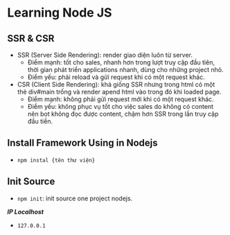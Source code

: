 # Learning Node JS

## SSR & CSR

- SSR (Server Side Rendering): render giao diện luôn từ server.
    + Điểm mạnh: tốt cho sales, nhanh hơn trong lượt truy cập đầu tiên, thời gian phát triển applications nhanh, dùng cho những project nhỏ.
    + Điểm yếu: phải reload và gửi request khi có một request khác.
- CSR (Client Side Rendering): khá giống SSR nhưng trong html có một thẻ div#main trống và render apend html vào trong đó khi loaded page.
    + Điểm mạnh: không phải gửi request mới khi có một request khác. 
    + Điểm yếu: không phục vụ tốt cho việc sales do không có content nên bot không đọc được content, chậm hơn SSR trong lần truy cập đầu tiền.

## Install Framework Using in Nodejs

- `npm instal {tên thư viện}`

## Init Source 

- `npm init`: init source one project nodejs.

***IP Localhost***
- `127.0.0.1`
